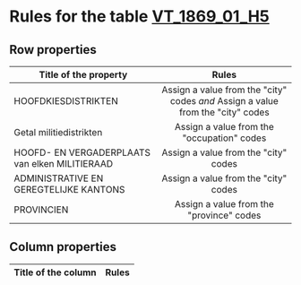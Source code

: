 # Rules for the table [VT_1869_01_H5](https://github.com/cgueret/DataDump/blob/master/xls-marked/VT_1869_01_H5_marked.xls?raw=true)
## Row properties
| Title of the property | Rules |
| --------------------- |:-----:|
| HOOFDKIESDISTRIKTEN | Assign a value from the "city" codes *and* Assign a value from the "city" codes |
| Getal militiedistrikten | Assign a value from the "occupation" codes |
| HOOFD- EN VERGADERPLAATS van elken MILITIERAAD | Assign a value from the "city" codes |
| ADMINISTRATIVE EN GEREGTELIJKE KANTONS | Assign a value from the "city" codes |
| PROVINCIEN | Assign a value from the "province" codes |
## Column properties
| Title of the column | Rules |
| --------------------- |:-----:|
